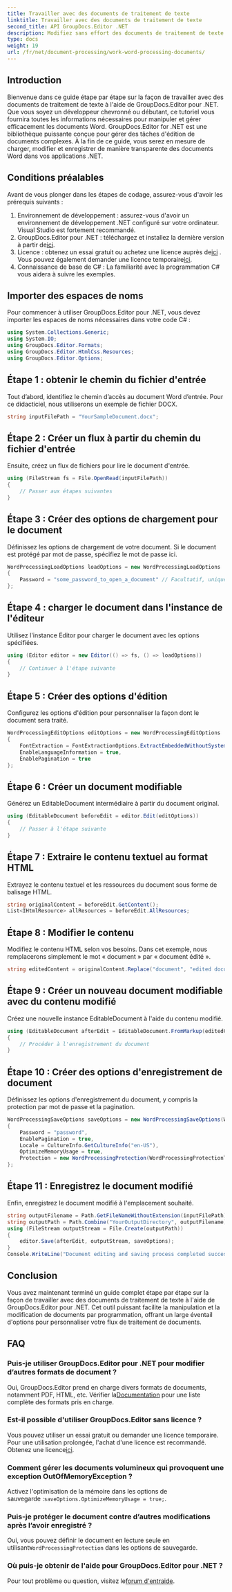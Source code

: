 ```yaml
---
title: Travailler avec des documents de traitement de texte
linktitle: Travailler avec des documents de traitement de texte
second_title: API GroupDocs.Editor .NET
description: Modifiez sans effort des documents de traitement de texte avec GroupDocs.Editor pour .NET. Suivez notre didacticiel détaillé étape par étape pour améliorer vos compétences en gestion de documents.
type: docs
weight: 19
url: /fr/net/document-processing/work-word-processing-documents/
---
```

## Introduction
Bienvenue dans ce guide étape par étape sur la façon de travailler avec des documents de traitement de texte à l'aide de GroupDocs.Editor pour .NET. Que vous soyez un développeur chevronné ou débutant, ce tutoriel vous fournira toutes les informations nécessaires pour manipuler et gérer efficacement les documents Word. GroupDocs.Editor for .NET est une bibliothèque puissante conçue pour gérer des tâches d'édition de documents complexes. À la fin de ce guide, vous serez en mesure de charger, modifier et enregistrer de manière transparente des documents Word dans vos applications .NET.
## Conditions préalables
Avant de vous plonger dans les étapes de codage, assurez-vous d'avoir les prérequis suivants :
1. Environnement de développement : assurez-vous d'avoir un environnement de développement .NET configuré sur votre ordinateur. Visual Studio est fortement recommandé.
2.  GroupDocs.Editor pour .NET : téléchargez et installez la dernière version à partir de[ici](https://releases.groupdocs.com/editor/net/).
3.  Licence : obtenez un essai gratuit ou achetez une licence auprès de[ici](https://purchase.groupdocs.com/buy) . Vous pouvez également demander une licence temporaire[ici](https://purchase.groupdocs.com/temporary-license/).
4. Connaissance de base de C# : La familiarité avec la programmation C# vous aidera à suivre les exemples.
## Importer des espaces de noms
Pour commencer à utiliser GroupDocs.Editor pour .NET, vous devez importer les espaces de noms nécessaires dans votre code C# :
```csharp
using System.Collections.Generic;
using System.IO;
using GroupDocs.Editor.Formats;
using GroupDocs.Editor.HtmlCss.Resources;
using GroupDocs.Editor.Options;
```
## Étape 1 : obtenir le chemin du fichier d'entrée
Tout d’abord, identifiez le chemin d’accès au document Word d’entrée. Pour ce didacticiel, nous utiliserons un exemple de fichier DOCX.
```csharp
string inputFilePath = "YourSampleDocument.docx";
```
## Étape 2 : Créer un flux à partir du chemin du fichier d'entrée
Ensuite, créez un flux de fichiers pour lire le document d'entrée.
```csharp
using (FileStream fs = File.OpenRead(inputFilePath))
{
    // Passer aux étapes suivantes
}
```
## Étape 3 : Créer des options de chargement pour le document
Définissez les options de chargement de votre document. Si le document est protégé par mot de passe, spécifiez le mot de passe ici. 
```csharp
WordProcessingLoadOptions loadOptions = new WordProcessingLoadOptions
{
    Password = "some_password_to_open_a_document" // Facultatif, uniquement si le document est protégé
};
```
## Étape 4 : charger le document dans l'instance de l'éditeur
Utilisez l'instance Editor pour charger le document avec les options spécifiées.
```csharp
using (Editor editor = new Editor(() => fs, () => loadOptions))
{
    // Continuer à l'étape suivante
}
```
## Étape 5 : Créer des options d'édition
Configurez les options d'édition pour personnaliser la façon dont le document sera traité.
```csharp
WordProcessingEditOptions editOptions = new WordProcessingEditOptions
{
    FontExtraction = FontExtractionOptions.ExtractEmbeddedWithoutSystem,
    EnableLanguageInformation = true,
    EnablePagination = true
};
```
## Étape 6 : Créer un document modifiable
Générez un EditableDocument intermédiaire à partir du document original.
```csharp
using (EditableDocument beforeEdit = editor.Edit(editOptions))
{
    // Passer à l'étape suivante
}
```
## Étape 7 : Extraire le contenu textuel au format HTML
Extrayez le contenu textuel et les ressources du document sous forme de balisage HTML.
```csharp
string originalContent = beforeEdit.GetContent();
List<IHtmlResource> allResources = beforeEdit.AllResources;
```
## Étape 8 : Modifier le contenu
Modifiez le contenu HTML selon vos besoins. Dans cet exemple, nous remplacerons simplement le mot « document » par « document édité ».
```csharp
string editedContent = originalContent.Replace("document", "edited document");
```
## Étape 9 : Créer un nouveau document modifiable avec du contenu modifié
Créez une nouvelle instance EditableDocument à l'aide du contenu modifié.
```csharp
using (EditableDocument afterEdit = EditableDocument.FromMarkup(editedContent, allResources))
{
    // Procéder à l'enregistrement du document
}
```
## Étape 10 : Créer des options d'enregistrement de document
Définissez les options d'enregistrement du document, y compris la protection par mot de passe et la pagination.
```csharp
WordProcessingSaveOptions saveOptions = new WordProcessingSaveOptions(WordProcessingFormats.Docm)
{
    Password = "password",
    EnablePagination = true,
    Locale = CultureInfo.GetCultureInfo("en-US"),
    OptimizeMemoryUsage = true,
    Protection = new WordProcessingProtection(WordProcessingProtectionType.ReadOnly, "write_password")
};
```
## Étape 11 : Enregistrez le document modifié
Enfin, enregistrez le document modifié à l'emplacement souhaité.
```csharp
string outputFilename = Path.GetFileNameWithoutExtension(inputFilePath) + ".docm";
string outputPath = Path.Combine("YourOutputDirectory", outputFilename);
using (FileStream outputStream = File.Create(outputPath))
{
    editor.Save(afterEdit, outputStream, saveOptions);
}
Console.WriteLine("Document editing and saving process completed successfully.");
```
## Conclusion
Vous avez maintenant terminé un guide complet étape par étape sur la façon de travailler avec des documents de traitement de texte à l'aide de GroupDocs.Editor pour .NET. Cet outil puissant facilite la manipulation et la modification de documents par programmation, offrant un large éventail d'options pour personnaliser votre flux de traitement de documents.
## FAQ
### Puis-je utiliser GroupDocs.Editor pour .NET pour modifier d’autres formats de document ?
 Oui, GroupDocs.Editor prend en charge divers formats de documents, notamment PDF, HTML, etc. Vérifier la[Documentation](https://reference.groupdocs.com/editor/net/) pour une liste complète des formats pris en charge.
### Est-il possible d'utiliser GroupDocs.Editor sans licence ?
 Vous pouvez utiliser un essai gratuit ou demander une licence temporaire. Pour une utilisation prolongée, l'achat d'une licence est recommandé. Obtenez une licence[ici](https://purchase.groupdocs.com/buy).
### Comment gérer les documents volumineux qui provoquent une exception OutOfMemoryException ?
 Activez l'optimisation de la mémoire dans les options de sauvegarde :`saveOptions.OptimizeMemoryUsage = true;`.
### Puis-je protéger le document contre d’autres modifications après l’avoir enregistré ?
 Oui, vous pouvez définir le document en lecture seule en utilisant`WordProcessingProtection` dans les options de sauvegarde.
### Où puis-je obtenir de l'aide pour GroupDocs.Editor pour .NET ?
 Pour tout problème ou question, visitez le[forum d'entraide](https://forum.groupdocs.com/c/editor/20).